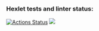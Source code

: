### Hexlet tests and linter status:
[![Actions Status](https://github.com/wtffka/java-project-lvl1/workflows/hexlet-check/badge.svg)](https://github.com/wtffka/java-project-lvl1/actions)
<a href="https://codeclimate.com/github/wtffka/java-project-lvl1"><img src="https://api.codeclimate.com/v1/badges/a99a88d28ad37a79dbf6/maintainability" /></a>
